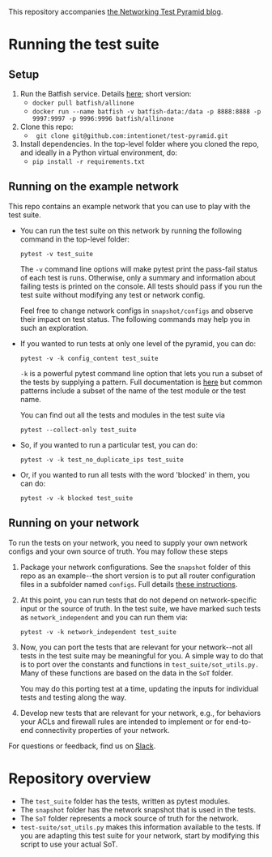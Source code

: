 This repository accompanies [the Networking Test Pyramid blog](https://www.intentionet.com/blog/the-networking-test-pyramid/). 

# Running the test suite

## Setup
1. Run the Batfish service. Details [here](https://pybatfish.readthedocs.io/en/latest/getting_started.html); short version:
   - `docker pull batfish/allinone`
   - `docker run --name batfish -v batfish-data:/data -p 8888:8888 -p 9997:9997 -p 9996:9996 batfish/allinone`
3. Clone this repo:
   - ` git clone git@github.com:intentionet/test-pyramid.git`
4. Install dependencies. In the top-level folder where you cloned the repo, and ideally in a Python virtual environment, do: 
   - `pip install -r requirements.txt`
   
## Running on the example network

This repo contains an example network that you can use to play with the test suite. 

 - You can run the test suite on this network by running the following command in the top-level folder:

   `pytest -v test_suite`

    The `-v` command line options will make pytest print the pass-fail status of each test is runs. Otherwise, only a summary and information about failing tests is printed on the console. All tests should pass if you run the test suite without modifying any test or network config. 
    
    Feel free to change network configs in `snapshot/configs` and observe their impact on test status. The following commands may help you in such an exploration.

 - If you wanted to run tests at only one level of the pyramid, you can do: 

   `pytest -v -k config_content test_suite`
   
   `-k` is a powerful pytest command line option that lets you run a subset of the tests by supplying a pattern. Full documentation is [here](https://docs.pytest.org/en/latest/example/markers.html#using-k-expr-to-select-tests-based-on-their-name) but common patterns include a subset of the name of the test module or the test name. 
   
   You can find out all the tests and modules in the test suite via 
   
   `pytest --collect-only test_suite` 
   
 - So, if you wanted to run a particular test, you can do: 
 
    `pytest -v -k test_no_duplicate_ips test_suite`
    
 - Or, if you wanted to run all tests with the word 'blocked' in them, you can do:   

    `pytest -v -k blocked test_suite`    

## Running on your network

To run the tests on your network, you need to supply your own network configs and your own source of truth. You may follow these steps

1. Package your network configurations. See the `snapshot` folder of this repo as an example--the short version is to put all router configuration files in a subfolder named `configs`. Full details [these instructions](https://pybatfish.readthedocs.io/en/latest/notebooks/interacting.html#Packaging-snapshot-data).

2. At this point, you can run tests that do not depend on network-specific input or the source of truth. In the test suite, we have marked such tests as `network_independent` and you can run them via:

    `pytest -v -k network_independent test_suite`

3. Now, you can port the tests that are relevant for your network--not all tests in the test suite may be meaningful for you. A simple way to do that is to port over the constants and functions in `test_suite/sot_utils.py.` Many of these functions are based on the data in the `SoT` folder. 

   You may do this porting test at a time, updating the inputs for individual tests and testing along the way. 

4. Develop new tests that are relevant for your network, e.g., for behaviors your ACLs and firewall rules are intended to implement or for end-to-end connectivity properties of your network.

For questions or feedback, find us on [Slack](https://join.slack.com/t/batfish-org/shared_invite/enQtMzA0Nzg2OTAzNzQ1LTcyYzY3M2Q0NWUyYTRhYjdlM2IzYzRhZGU1NWFlNGU2MzlhNDY3OTJmMDIyMjQzYmRlNjhkMTRjNWIwNTUwNTQ).

# Repository overview

- The `test_suite` folder has the tests, written as pytest modules. 
- The `snapshot` folder has the network snapshot that is used in the tests.
- The `SoT` folder represents a mock source of truth for the network. 
- `test-suite/sot_utils.py` makes this information available to the tests. If you are adapting this test suite for your network, start by modifying this script to use your actual SoT. 

